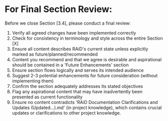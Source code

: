 # For Final Section Review:

Before we close Section [3.4], please conduct a final review:

1. Verify all agreed changes have been implemented correctly
2. Check for consistency in terminology and style across the entire Section [X]
3. Ensure all content describes RAiD's current state unless explicitly marked as future/planned/recommended
4. Content you recommend and that we agree is desirable and aspirational should be contained in a 'Future Enhancements' section
5. Ensure section flows logically and serves its intended audience
6. Suggest 2-3 potential enhancements for future consideration (without implementing them)
7. Confirm the section adequately addresses its stated objectives
8. Flag any aspirational content that may have inadvertently been presented as current functionality
9. Ensure no content contradicts 'RAiD Documentation Clarifications and Updates (Updated...).md' (in project knowledge), which contains crucial updates or clarifications to other project knowledge.


